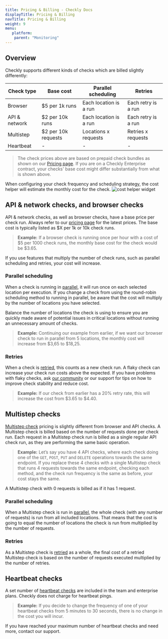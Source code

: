 ```yaml
---
title: Pricing & Billing - Checkly Docs
displayTitle: Pricing & Billing
navTitle: Pricing & Billing
weight: 9
menu:
   platform:
    parent: "Monitoring"
---
```


## Overview

Checkly supports different kinds of checks which are billed slightly differently:

| Check type | Base cost          | Parallel scheduling    | Retries             |
|------------|--------------------|------------------------|---------------------|
| Browser    | $5 per 1k runs     | Each location is a run | Each retry is a run |
| API & network     | $2 per 10k runs    | Each location is a run | Each retry is a run |
| Multistep  | $2 per 10k requests| Locations x requests   | Retries x requests  |
| Heartbeat  | -                  | -                      | -                   |

> The check prices above are based on prepaid check bundles as shown on our [Pricing page](https://www.checklyhq.com/pricing/). If you are on a Checkly Enterprise contract, your checks' base cost might differ substantially from what is shown above.

When configuring your check frequency and scheduling strategy, the cost helper will estimate the monthly cost for the check.
<img class="screenshot-partial" alt="cost helper widget" src="/docs/images/monitoring/price-helper.png"/>


## API & network checks, and browser checks

API & network checks, as well as browser checks, have a base price per check run. Always refer to our [pricing page](https://www.checklyhq.com/pricing/) for the latest prices. The base cost is typically listed as $X per 1k or 10k check runs.

> **Example:** If a browser check is running once per hour with a cost of $5 per 1000 check runs, the monthly base cost for the check would be $3.65.

If you use features that multiply the number of check runs, such as parallel scheduling and retries, your cost will increase.

### Parallel scheduling

When a check is running in [parallel](/docs/monitoring/global-locations/#parallel), it will run once on each selected location per execution. If you change a check from using the round-robin scheduling method to running in parallel, be aware that the cost will multiply by the number of locations you have selected.

Balance the number of locations the check is using to ensure you are quickly made aware of potential issues in critical locations without running an unnecessary amount of checks.

> **Example:** Continuing our example from earlier, if we want our browser check to run in parallel from 5 locations, the monthly cost will increase from $3,65 to $18,25.

### Retries

When a check is [retried](/docs/alerting-and-retries/retries/), this counts as a new check run. A flaky check can increase your check run costs above the expected. If you have problems with flaky checks, ask [our community](https://www.checklyhq.com/slack/) or our support for tips on how to improve check stability and reduce cost.

> **Example:** If our check from earlier has a 20% retry rate, this will increase the cost from $3.65 to $4.40.

## Multistep checks

[Multistep check](/docs/multistep-checks/) pricing is slightly different from browser and API checks. A Multistep check is billed based on the number of requests done per check run. Each request in a Multistep check run is billed as a single regular API check run, as they are performing the same basic operation. 

> **Example:** Let’s say you have 4 API checks, where each check doing one of the `GET`, `POST`, `PUT` and `DELETE` operations towards the same endpoint. If you replace these 4 checks with a single Multistep check that runs 4 requests towards the same endpoint, checking each method, and the check run frequency is the same as before, your cost stays the same.

A Multistep check with 0 requests is billed as if it has 1 request.

### Parallel scheduling 

When a Multistep check is run in [parallel](/docs/monitoring/global-locations/#parallel), the whole check (with any number of requests) is run from all included locations. That means that the cost is going to equal the number of locations the check is run from multiplied by the number of requests.

### Retries

As a Multistep check is [retried](/docs/alerting-and-retries/retries/) as a whole, the final cost of a retried Multistep check is based on the number of requests executed multiplied by the number of retries.

## Heartbeat checks

A set number of [heartbeat checks](/docs/heartbeat-checks/) are included in the team and enterprise plans. Checkly does not charge for heartbeat pings. 

> **Example:** If you decide to change the frequency of one of your heartbeat checks from 5 minutes to 30 seconds, there is no change in the cost you will incur.

If you have reached your maximum number of heartbeat checks and need more, contact our support.
